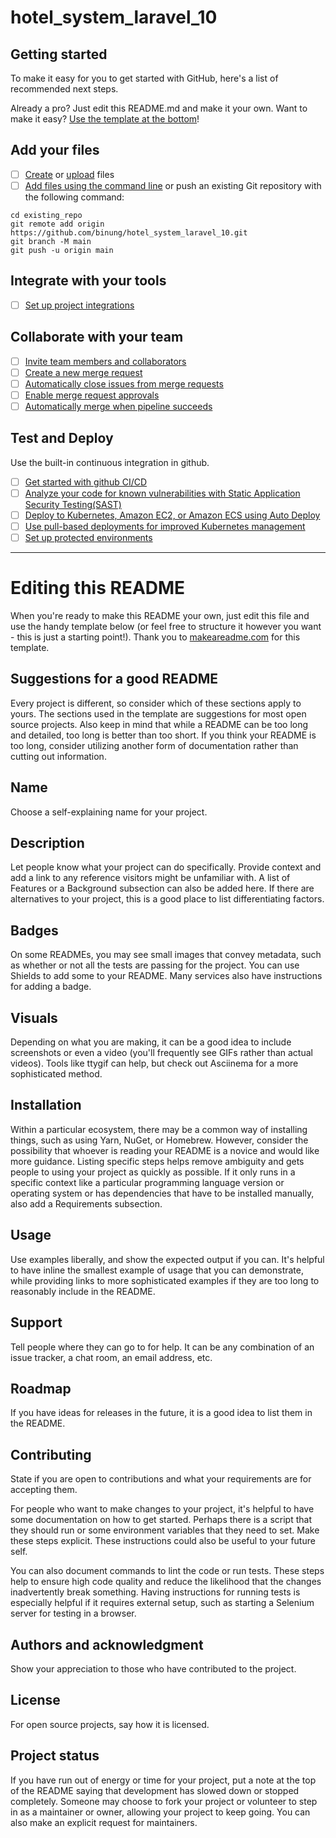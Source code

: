 # hotel_system_laravel_10



## Getting started

To make it easy for you to get started with GitHub, here's a list of recommended next steps.

Already a pro? Just edit this README.md and make it your own. Want to make it easy? [Use the template at the bottom](#editing-this-readme)!

## Add your files

- [ ] [Create](https://docs.github.com/en/repositories/working-with-files/managing-files/creating-new-files) or [upload](https://docs.github.com/en/repositories/working-with-files/managing-files/moving-a-file-to-a-new-location) files
- [ ] [Add files using the command line](https://docs.github.com/en/repositories/working-with-files/managing-files/adding-a-file-to-a-repository) or push an existing Git repository with the following command:

```
cd existing_repo
git remote add origin https://github.com/binung/hotel_system_laravel_10.git
git branch -M main
git push -u origin main
```

## Integrate with your tools

- [ ] [Set up project integrations](https://github.com/binung/hotel_system_laravel_10/-/settings/integrations)

## Collaborate with your team

- [ ] [Invite team members and collaborators](https://docs.github.com/en/organizations/managing-membership-in-your-organization/inviting-users-to-join-your-organization)
- [ ] [Create a new merge request](https://docs.github.com/ee/user/project/merge_requests/creating_merge_requests.html)
- [ ] [Automatically close issues from merge requests](https://docs.github.com/ee/user/project/issues/managing_issues.html#closing-issues-automatically)
- [ ] [Enable merge request approvals](https://docs.github.com/ee/user/project/merge_requests/approvals/)
- [ ] [Automatically merge when pipeline succeeds](https://docs.github.com/ee/user/project/merge_requests/merge_when_pipeline_succeeds.html)

## Test and Deploy

Use the built-in continuous integration in github.

- [ ] [Get started with github CI/CD](https://docs.github.com/ee/ci/quick_start/index.html)
- [ ] [Analyze your code for known vulnerabilities with Static Application Security Testing(SAST)](https://docs.github.com/ee/user/application_security/sast/)
- [ ] [Deploy to Kubernetes, Amazon EC2, or Amazon ECS using Auto Deploy](https://docs.github.com/ee/topics/autodevops/requirements.html)
- [ ] [Use pull-based deployments for improved Kubernetes management](https://docs.github.com/ee/user/clusters/agent/)
- [ ] [Set up protected environments](https://docs.github.com/ee/ci/environments/protected_environments.html)

***

# Editing this README

When you're ready to make this README your own, just edit this file and use the handy template below (or feel free to structure it however you want - this is just a starting point!). Thank you to [makeareadme.com](https://www.makeareadme.com/) for this template.

## Suggestions for a good README
Every project is different, so consider which of these sections apply to yours. The sections used in the template are suggestions for most open source projects. Also keep in mind that while a README can be too long and detailed, too long is better than too short. If you think your README is too long, consider utilizing another form of documentation rather than cutting out information.

## Name
Choose a self-explaining name for your project.

## Description
Let people know what your project can do specifically. Provide context and add a link to any reference visitors might be unfamiliar with. A list of Features or a Background subsection can also be added here. If there are alternatives to your project, this is a good place to list differentiating factors.

## Badges
On some READMEs, you may see small images that convey metadata, such as whether or not all the tests are passing for the project. You can use Shields to add some to your README. Many services also have instructions for adding a badge.

## Visuals
Depending on what you are making, it can be a good idea to include screenshots or even a video (you'll frequently see GIFs rather than actual videos). Tools like ttygif can help, but check out Asciinema for a more sophisticated method.

## Installation
Within a particular ecosystem, there may be a common way of installing things, such as using Yarn, NuGet, or Homebrew. However, consider the possibility that whoever is reading your README is a novice and would like more guidance. Listing specific steps helps remove ambiguity and gets people to using your project as quickly as possible. If it only runs in a specific context like a particular programming language version or operating system or has dependencies that have to be installed manually, also add a Requirements subsection.

## Usage
Use examples liberally, and show the expected output if you can. It's helpful to have inline the smallest example of usage that you can demonstrate, while providing links to more sophisticated examples if they are too long to reasonably include in the README.

## Support
Tell people where they can go to for help. It can be any combination of an issue tracker, a chat room, an email address, etc.

## Roadmap
If you have ideas for releases in the future, it is a good idea to list them in the README.

## Contributing
State if you are open to contributions and what your requirements are for accepting them.

For people who want to make changes to your project, it's helpful to have some documentation on how to get started. Perhaps there is a script that they should run or some environment variables that they need to set. Make these steps explicit. These instructions could also be useful to your future self.

You can also document commands to lint the code or run tests. These steps help to ensure high code quality and reduce the likelihood that the changes inadvertently break something. Having instructions for running tests is especially helpful if it requires external setup, such as starting a Selenium server for testing in a browser.

## Authors and acknowledgment
Show your appreciation to those who have contributed to the project.

## License
For open source projects, say how it is licensed.

## Project status
If you have run out of energy or time for your project, put a note at the top of the README saying that development has slowed down or stopped completely. Someone may choose to fork your project or volunteer to step in as a maintainer or owner, allowing your project to keep going. You can also make an explicit request for maintainers.
